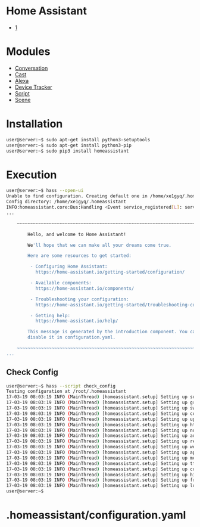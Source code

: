 # Home Assistant

- [1](http://ratonland.org/tag/yaml/)

# Modules

- [Conversation](https://home-assistant.io/components/conversation/)
- [Cast](https://home-assistant.io/components/media_player.cast/)
- [Alexa](https://home-assistant.io/components/alexa/)
- [Device Tracker](https://home-assistant.io/components/device_tracker/)
- [Script](https://home-assistant.io/components/script/)
- [Scene](https://home-assistant.io/components/scene/)

# Installation

```sh
user@server:~$ sudo apt-get install python3-setuptools
user@server:~$ sudo apt-get install python3-pip
user@server:~$ sudo pip3 install homeassistant
```

# Execution

```sh
user@server:~$ hass --open-ui
Unable to find configuration. Creating default one in /home/xe1gyq/.homeassistant
Config directory: /home/xe1gyq/.homeassistant
INFO:homeassistant.core:Bus:Handling <Event service_registered[L]: service=turn_off, domain=homeassistant>
...

    ~~~~~~~~~~~~~~~~~~~~~~~~~~~~~~~~~~~~~~~~~~~~~~~~~~~~~~~~~~~~~~~~~~~~~~~~~~~

        Hello, and welcome to Home Assistant!

        We'll hope that we can make all your dreams come true.

        Here are some resources to get started:

         - Configuring Home Assistant:
           https://home-assistant.io/getting-started/configuration/

         - Available components:
           https://home-assistant.io/components/

         - Troubleshooting your configuration:
           https://home-assistant.io/getting-started/troubleshooting-configuration/

         - Getting help:
           https://home-assistant.io/help/

        This message is generated by the introduction component. You can
        disable it in configuration.yaml.

    ~~~~~~~~~~~~~~~~~~~~~~~~~~~~~~~~~~~~~~~~~~~~~~~~~~~~~~~~~~~~~~~~~~~~~~~~~~~
...

```

## Check Config

```sh
user@server:~$ hass --script check_config
Testing configuration at /root/.homeassistant
17-03-19 08:03:19 INFO (MainThread) [homeassistant.setup] Setting up sun
17-03-19 08:03:19 INFO (MainThread) [homeassistant.setup] Setting up group
17-03-19 08:03:19 INFO (MainThread) [homeassistant.setup] Setting up switch
17-03-19 08:03:19 INFO (MainThread) [homeassistant.setup] Setting up conversation
17-03-19 08:03:19 INFO (MainThread) [homeassistant.setup] Setting up updater
17-03-19 08:03:19 INFO (MainThread) [homeassistant.setup] Setting up http
17-03-19 08:03:19 INFO (MainThread) [homeassistant.setup] Setting up notify
17-03-19 08:03:19 INFO (MainThread) [homeassistant.setup] Setting up automation
17-03-19 08:03:19 INFO (MainThread) [homeassistant.setup] Setting up recorder
17-03-19 08:03:19 INFO (MainThread) [homeassistant.setup] Setting up websocket_api
17-03-19 08:03:19 INFO (MainThread) [homeassistant.setup] Setting up api
17-03-19 08:03:19 INFO (MainThread) [homeassistant.setup] Setting up media_player
17-03-19 08:03:19 INFO (MainThread) [homeassistant.setup] Setting up tts
17-03-19 08:03:19 INFO (MainThread) [homeassistant.setup] Setting up config
17-03-19 08:03:19 INFO (MainThread) [homeassistant.setup] Setting up history
17-03-19 08:03:19 INFO (MainThread) [homeassistant.setup] Setting up frontend
17-03-19 08:03:19 INFO (MainThread) [homeassistant.setup] Setting up logbook
user@server:~$
```

# .homeassistant/configuration.yaml

```sh

```